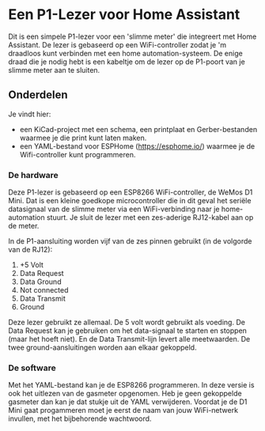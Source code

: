 Een P1-Lezer voor Home Assistant
========

Dit is een simpele P1-lezer voor een 'slimme meter' die integreert met Home Assistant. De lezer is gebaseerd op een WiFi-controller zodat je 'm draadloos kunt verbinden met een home automation-systeem. De enige draad die je nodig hebt is een kabeltje om de lezer op de P1-poort van je slimme meter aan te sluiten.

Onderdelen
----------
Je vindt hier:
- een KiCad-project met een schema, een printplaat en Gerber-bestanden
waarmee je die print kunt laten maken.
- een YAML-bestand voor ESPHome (https://esphome.io/) waarmee je de Wifi-controller kunt programmeren.

### De hardware
Deze P1-lezer is gebaseerd op een ESP8266 WiFi-controller, de WeMos D1 Mini. Dat is een kleine goedkope microcontroller die in dit geval het seriële datasignaal van de slimme meter via een WiFi-verbinding naar je home-automation stuurt.
Je sluit de lezer met een zes-aderige RJ12-kabel aan op de meter.

In de P1-aansluiting worden vijf van de zes pinnen gebruikt (in de volgorde van de RJ12):

1. +5 Volt
2. Data Request
3. Data Ground
4. Not connected
5. Data Transmit
6. Ground

Deze lezer gebruikt ze allemaal. De 5 volt wordt gebruikt als voeding. De Data Request kan je gebruiken om het data-signaal te starten en stoppen (maar het hoeft niet). En de Data Transmit-lijn levert alle meetwaarden. De twee ground-aansluitingen worden aan elkaar gekoppeld.

### De software
Met het YAML-bestand kan je de ESP8266 programmeren. In deze versie is ook het uitlezen van de gasmeter opgenomen. Heb je geen gekoppelde gasmeter dan kan je dat stukje uit de YAML verwijderen.
Voordat je de D1 Mini gaat progammeren moet je eerst de naam van jouw WiFi-netwerk invullen, met het bijbehorende wachtwoord.